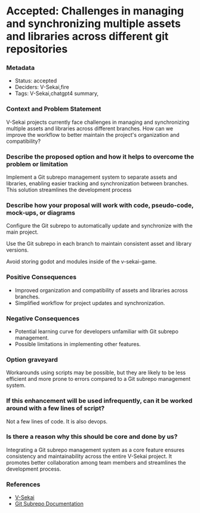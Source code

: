 # Accepted: Challenges in managing and synchronizing multiple assets and libraries across different git repositories

### Metadata

- Status: accepted <!-- draft | proposed | rejected | accepted | deprecated | superseded by -->
- Deciders: V-Sekai,fire
- Tags: V-Sekai,chatgpt4 summary,

### Context and Problem Statement

V-Sekai projects currently face challenges in managing and synchronizing multiple assets and libraries across different branches. How can we improve the workflow to better maintain the project's organization and compatibility?

### Describe the proposed option and how it helps to overcome the problem or limitation

Implement a Git subrepo management system to separate assets and libraries, enabling easier tracking and synchronization between branches. This solution streamlines the development process

### Describe how your proposal will work with code, pseudo-code, mock-ups, or diagrams

Configure the Git subrepo to automatically update and synchronize with the main project.

Use the Git subrepo in each branch to maintain consistent asset and library versions.

Avoid storing godot and modules inside of the v-sekai-game.

### Positive Consequences

- Improved organization and compatibility of assets and libraries across branches.
- Simplified workflow for project updates and synchronization.

### Negative Consequences

- Potential learning curve for developers unfamiliar with Git subrepo management.
- Possible limitations in implementing other features.

### Option graveyard

Workarounds using scripts may be possible, but they are likely to be less efficient and more prone to errors compared to a Git subrepo management system.

### If this enhancement will be used infrequently, can it be worked around with a few lines of script?

Not a few lines of code. It is also devops.

### Is there a reason why this should be core and done by us?

Integrating a Git subrepo management system as a core feature ensures consistency and maintainability across the entire V-Sekai project. It promotes better collaboration among team members and streamlines the development process.

### References

- [V-Sekai](https://v-sekai.org/)
- [Git Subrepo Documentation](https://github.com/ingydotnet/git-subrepo)
